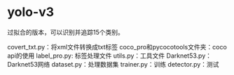 # yolo-v3

过拟合的版本，可以识别并追踪15个类别。

covert_txt.py：将xml文件转换成txt标签
coco_pro和pycocotools文件夹：coco api的使用
label_pro.py: 标签处理文件
utils.py：工具文件
Darknet53.py：Darknet53网络
dataset.py：处理数据集
trainer.py：训练
detector.py：测试
